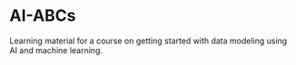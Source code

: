 # AI-ABCs
Learning material for a course on getting started with data modeling using AI and machine learning.
